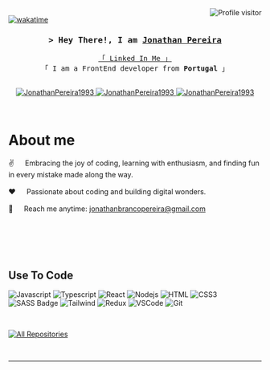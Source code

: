 <!--
<h2 align="center">
  Welcome to Jonathan's World!
  <img src="https://media.giphy.com/media/hvRJCLFzcasrR4ia7z/giphy.gif" width="28">
</h2>
-->

<!--
<p align="center">
  <a href="https://github.com/JonathanPereira1993"><img src="https://readme-typing-svg.herokuapp.com/?lines=Self%20Taught%20Programmer;Front%20End%20Developer;1.5%2B%20years%20of%20coding%20experience;Always%20learning%20new%20things&center=true&width=380&height=45"></a>
</p>

 -->

<a href="https://komarev.com/ghpvc/?username=JonathanPereira1993">
  <img align="right" src="https://komarev.com/ghpvc/?username=JonathanPereira1993&label=Visitors&color=0e75b6&style=flat" alt="Profile visitor" />
</a>


[![wakatime](https://wakatime.com/badge/user/eebb3dd8-d9b2-40de-9b88-6fd6cac99dbc.svg)](https://wakatime.com/@eebb3dd8-d9b2-40de-9b88-6fd6cac99dbc)

<!-- Intro  -->
<h3 align="center">
        <samp>&gt; Hey There!, I am
                <b><a target="_blank" href="">Jonathan Pereira</a></b>
        </samp>
</h3>


<p align="center"> 
  <samp>
    <a href="[https://www.google.com/search?q=Al+Siam](https://www.linkedin.com/in/jonathan-pereira-5421b3152/)">「 Linked In Me 」</a>
    <br>
    「 I am a FrontEnd developer from <b>Portugal</b> 」
    <br>
    <br>
  </samp>
</p>

<p align="center">
<!--  <a href="https://JonathanPereira1993.com" target="blank">
  <img src="https://img.shields.io/badge/Website-DC143C?style=for-the-badge&logo=medium&logoColor=white" alt="JonathanPereira1993" />
 </a> -->
 <a href="https://www.linkedin.com/in/jonathan-pereira-5421b3152/" target="_blank">
  <img src="https://img.shields.io/badge/LinkedIn-0077B5?style=for-the-badge&logo=linkedin&logoColor=white" alt="JonathanPereira1993"/>
 </a>
 <!-- <a href="https://dev.to/JonathanPereira1993" target="_blank">
  <img src="https://img.shields.io/badge/dev.to-0A0A0A?style=for-the-badge&logo=dev.to&logoColor=white" alt="JonathanPereira1993" />
 </a> -->
 <a href="https://www.instagram.com/jonathanmyself/" target="_blank">
  <img src="https://img.shields.io/badge/Instagram-fe4164?style=for-the-badge&logo=instagram&logoColor=white" alt="JonathanPereira1993" />
 </a> 
 <a href="https://www.facebook.com/jonathan.pereira.79274089/" target="_blank">
  <img src="https://img.shields.io/badge/Facebook-20BEFF?&style=for-the-badge&logo=facebook&logoColor=white" alt="JonathanPereira1993"  />
  </a> 
</p>
<br />

<!-- About Section -->
 # About me
 
<p>
<!--  <img align="right" width="350" src="/assets/programmer.gif" alt="Coding gif" /> -->
  
 ✌️ &emsp; Embracing the joy of coding, learning with enthusiasm, and finding fun in every mistake made along the way. <br/><br/>
 ❤️ &emsp; Passionate about coding and building digital wonders.<br/><br/>
 📧 &emsp; Reach me anytime: jonathanbrancopereira@gmail.com<br/><br/>

</p>

<br/>
<br/>
<br/>

## Use To Code

![Javascript](https://img.shields.io/badge/Javascript-F0DB4F?style=for-the-badge&labelColor=black&logo=javascript&logoColor=F0DB4F)
![Typescript](https://img.shields.io/badge/Typescript-007acc?style=for-the-badge&labelColor=black&logo=typescript&logoColor=007acc) 
![React](https://img.shields.io/badge/-React-61DBFB?style=for-the-badge&labelColor=black&logo=react&logoColor=61DBFB)
![Nodejs](https://img.shields.io/badge/Nodejs-3C873A?style=for-the-badge&labelColor=black&logo=node.js&logoColor=3C873A)
![HTML](https://img.shields.io/badge/HTML5-E34F26?style=for-the-badge&logo=html5&logoColor=white)
![CSS3](https://img.shields.io/badge/CSS3-1572B6?style=for-the-badge&logo=css3&logoColor=white)
![SASS Badge](https://img.shields.io/badge/Sass-CC6699?style=for-the-badge&logo=sass&logoColor=white)
![Tailwind](https://img.shields.io/badge/Tailwind_CSS-092749?style=for-the-badge&logo=tailwindcss&logoColor=06B6D4&labelColor=000000)
![Redux](https://img.shields.io/badge/Redux-593D88?style=for-the-badge&logo=redux&logoColor=white)
![VSCode](https://img.shields.io/badge/Visual_Studio-0078d7?style=for-the-badge&logo=visual%20studio&logoColor=white)
![Git](https://img.shields.io/badge/Git-F05032?style=for-the-badge&logo=git&logoColor=white)

<br/>

<!-- ## Top Open Source -
[![Web Projects](https://github-readme-stats.vercel.app/api/pin/?username=JonathanPereira1993&repo=web-projects&border_color=7F3FBF&bg_color=0D1117&title_color=C9D1D9&text_color=8B949E&icon_color=7F3FBF)](https://github.com/JonathanPereira1993/web-projects)
[![Al Folio](https://github-readme-stats.vercel.app/api/pin/?username=JonathanPereira1993&repo=al-folio&border_color=7F3FBF&bg_color=0D1117&title_color=C9D1D9&text_color=8B949E&icon_color=7F3FBF)](https://github.com/JonathanPereira1993/al-folio)
[![Al Siam Readme](https://github-readme-stats.vercel.app/api/pin/?username=JonathanPereira1993&repo=JonathanPereira1993&border_color=7F3FBF&bg_color=0D1117&title_color=C9D1D9&text_color=8B949E&icon_color=7F3FBF)](https://github.com/JonathanPereira1993/JonathanPereira1993)
[![Al Siam Teminal](https://github-readme-stats.vercel.app/api/pin/?username=JonathanPereira1993&repo=JonathanPereira1993.github.io&border_color=7F3FBF&bg_color=0D1117&title_color=C9D1D9&text_color=8B949E&icon_color=7F3FBF)](https://github.com/JonathanPereira1993/JonathanPereira1993.github.io) -->

<p align="left">
  <a href="https://github.com/JonathanPereira1993?tab=repositories" target="_blank"><img alt="All Repositories" title="All Repositories" src="https://img.shields.io/badge/-All%20Repos-2962FF?style=for-the-badge&logo=koding&logoColor=white"/></a>
</p>

<br/>
<hr/>
<br/>
